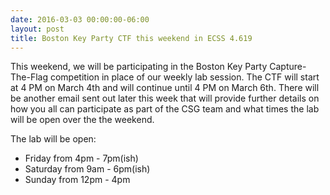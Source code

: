 ```yaml
---
date: 2016-03-03 00:00:00-06:00
layout: post
title: Boston Key Party CTF this weekend in ECSS 4.619
---
```


This weekend, we will be participating in the Boston Key Party Capture-The-Flag competition in place of our weekly lab session. The CTF will start at <span class="aBn" tabindex="0" data-term="goog_1173413257"><span class="aQJ">4 PM</span></span> on <span class="aBn" tabindex="0" data-term="goog_1173413258"><span class="aQJ">March 4th</span></span> and will continue until <span class="aBn" tabindex="0" data-term="goog_1173413259"><span class="aQJ">4 PM</span></span> on <span class="aBn" tabindex="0" data-term="goog_1173413260"><span class="aQJ">March 6th</span></span>. There will be another email sent out later this week that will provide further details on how you all can participate as part of the CSG team and what times the lab will be open over the the weekend.

The lab will be open:

-   Friday from 4pm - 7pm(ish)
-   Saturday from 9am - 6pm(ish)
-   Sunday from 12pm - 4pm
